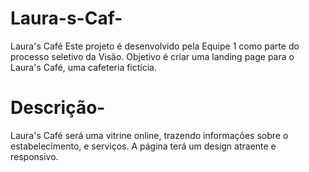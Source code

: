 # Laura-s-Caf-
Laura's Café  Este projeto é desenvolvido pela Equipe 1 como parte do processo seletivo da Visão. Objetivo é criar uma landing page para o Laura's Café, uma cafeteria fictícia.  
# Descrição- 
Laura's Café será uma vitrine online, trazendo informações sobre o estabelecimento, e serviços. A página terá um design atraente e responsivo.
